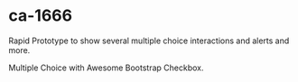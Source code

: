# ca-1666

Rapid Prototype to show several multiple choice interactions and alerts and more.  

Multiple Choice with Awesome Bootstrap Checkbox.
